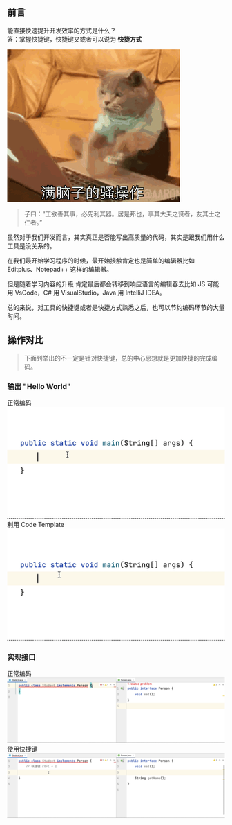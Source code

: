 ## 前言
能直接快速提升开发效率的方式是什么？<br />答：掌握快捷键，快捷键又或者可以说为 **快捷方式**

![006APoFYly1g1wrlvr84kg30b409stv2.gif](./images/kerboard/2f3ce82c13e391cb54c627f6337a3592.gif)

> 子曰：“工欲善其事，必先利其器。居是邦也，事其大夫之贤者，友其士之仁者。”

虽然对于我们开发而言，其实真正是否能写出高质量的代码，其实是跟我们用什么工具是没关系的。

在我们最开始学习程序的时候，最开始接触肯定也是简单的编辑器比如 Editplus、Notepad++ 这样的编辑器。

但是随着学习内容的升级 肯定最后都会转移到响应语言的编辑器去比如 JS 可能 用 VsCode，C# 用 VisualStudio，Java 用 IntelliJ IDEA。

总的来说，对工具的快捷键或者是快捷方式熟悉之后，也可以节约编码环节的大量时间。

## 操作对比
> 下面列举出的不一定是针对快捷键，总的中心思想就是更加快捷的完成编码。


### 输出 "Hello World"
正常编码<br />![Kapture 2021-01-06 at 22.25.08.gif](./images/kerboard/ea379c81d8c1bfa8dd336cbfdb67946e.25.08.gif)<br />利用 Code Template<br />![sout_helloworld.gif](./images/kerboard/f4781082d7e9123faae3c60140be893f.gif)

### 实现接口
正常编码<br />![low_implement_method.gif](./images/kerboard/17993c7e8f299e22af089f668acf6af1.gif)<br />使用快捷键<br />![ctrl_i_implement_method.gif](./images/kerboard/1b23a75dea91aa7eda4632fc1e2b8201.gif)<br />
